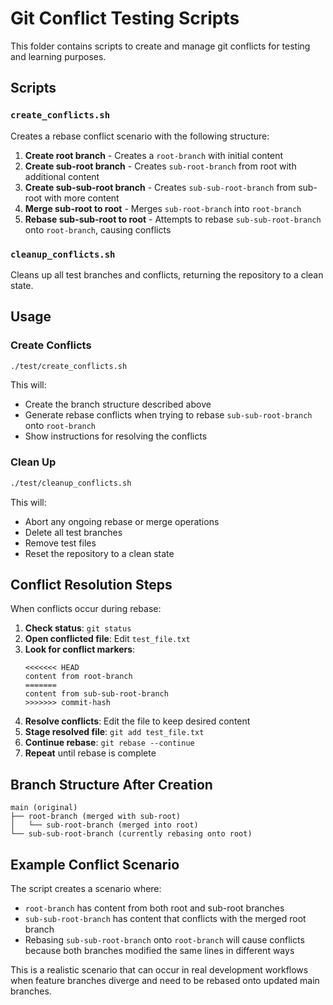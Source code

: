 # Git Conflict Testing Scripts

This folder contains scripts to create and manage git conflicts for testing and learning purposes.

## Scripts

### `create_conflicts.sh`
Creates a rebase conflict scenario with the following structure:

1. **Create root branch** - Creates a `root-branch` with initial content
2. **Create sub-root branch** - Creates `sub-root-branch` from root with additional content
3. **Create sub-sub-root branch** - Creates `sub-sub-root-branch` from sub-root with more content
4. **Merge sub-root to root** - Merges `sub-root-branch` into `root-branch`
5. **Rebase sub-sub-root to root** - Attempts to rebase `sub-sub-root-branch` onto `root-branch`, causing conflicts

### `cleanup_conflicts.sh`
Cleans up all test branches and conflicts, returning the repository to a clean state.

## Usage

### Create Conflicts
```bash
./test/create_conflicts.sh
```

This will:
- Create the branch structure described above
- Generate rebase conflicts when trying to rebase `sub-sub-root-branch` onto `root-branch`
- Show instructions for resolving the conflicts

### Clean Up
```bash
./test/cleanup_conflicts.sh
```

This will:
- Abort any ongoing rebase or merge operations
- Delete all test branches
- Remove test files
- Reset the repository to a clean state

## Conflict Resolution Steps

When conflicts occur during rebase:

1. **Check status**: `git status`
2. **Open conflicted file**: Edit `test_file.txt`
3. **Look for conflict markers**:
   ```
   <<<<<<< HEAD
   content from root-branch
   =======
   content from sub-sub-root-branch
   >>>>>>> commit-hash
   ```
4. **Resolve conflicts**: Edit the file to keep desired content
5. **Stage resolved file**: `git add test_file.txt`
6. **Continue rebase**: `git rebase --continue`
7. **Repeat** until rebase is complete

## Branch Structure After Creation

```
main (original)
├── root-branch (merged with sub-root)
│   └── sub-root-branch (merged into root)
└── sub-sub-root-branch (currently rebasing onto root)
```

## Example Conflict Scenario

The script creates a scenario where:
- `root-branch` has content from both root and sub-root branches
- `sub-sub-root-branch` has content that conflicts with the merged root branch
- Rebasing `sub-sub-root-branch` onto `root-branch` will cause conflicts because both branches modified the same lines in different ways

This is a realistic scenario that can occur in real development workflows when feature branches diverge and need to be rebased onto updated main branches.
